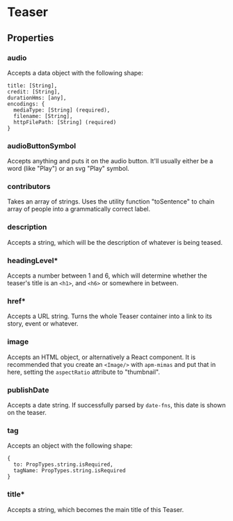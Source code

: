 # Teaser

## Properties

### audio

Accepts a data object with the following shape:

```
title: [String],
credit: [String],
durationHms: [any],
encodings: {
  mediaType: [String] (required),
  filename: [String],
  httpFilePath: [String] (required)
}
```

### audioButtonSymbol

Accepts anything and puts it on the audio button. It'll usually either be a word (like "Play") or an svg "Play" symbol.

### contributors

Takes an array of strings. Uses the utility function "toSentence" to chain array of people into a grammatically correct label.

### description

Accepts a string, which will be the description of whatever is being teased.

### headingLevel*

Accepts a number between 1 and 6, which will determine whether the teaser's title is an `<h1>`, and `<h6>` or somewhere in between.

### href*

Accepts a URL string. Turns the whole Teaser container into a link to its story, event or whatever.

### image

Accepts an HTML object, or alternatively a React component. It is recommended that you create an `<Image/>` with `apm-mimas` and put that in here, setting the `aspectRatio` attribute to "thumbnail".

### publishDate

Accepts a date string. If successfully parsed by `date-fns`, this date is shown on the teaser.

### tag

Accepts an object with the following shape:

```
{
  to: PropTypes.string.isRequired,
  tagName: PropTypes.string.isRequired
}
```

### title*

Accepts a string, which becomes the main title of this Teaser.
